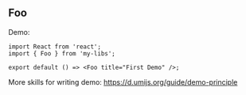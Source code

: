 
## Foo

Demo:

```tsx
import React from 'react';
import { Foo } from 'my-libs';

export default () => <Foo title="First Demo" />;
```

More skills for writing demo: https://d.umijs.org/guide/demo-principle

<code src="./index.tsx">